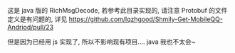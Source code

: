 这是 java 版的 RichMsgDecode, 若参考此目录实现的, 请注意 Protobuf 的文件定义是有问题的, 详见 https://github.com/lqzhgood/Shmily-Get-MobileQQ-Andriod/pull/23

但是因为已经用 js 实现了, 所以不影响现有项目.... java 我也不太会~
